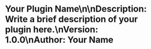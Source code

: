 # Your Plugin Name\n\nDescription: Write a brief description of your plugin here.\nVersion: 1.0.0\nAuthor: Your Name
